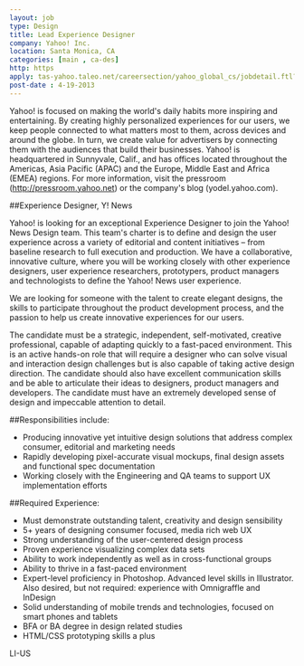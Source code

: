 ```yaml
---
layout: job
type: Design
title: Lead Experience Designer
company: Yahoo! Inc.
location: Santa Monica, CA
categories: [main , ca-des]
http: https
apply: tas-yahoo.taleo.net/careersection/yahoo_global_cs/jobdetail.ftl?job=1247793&lang=en&ylng=en&yloc=global
post-date : 4-19-2013
---
```


Yahoo! is focused on making the world's daily habits more inspiring and entertaining. By creating highly personalized experiences for our users, we keep people connected to what matters most to them, across devices and around the globe. In turn, we create value for advertisers by connecting them with the audiences that build their businesses. Yahoo! is headquartered in Sunnyvale, Calif., and has offices located throughout the Americas, Asia Pacific (APAC) and the Europe, Middle East and Africa (EMEA) regions. For more information, visit the pressroom (<http://pressroom.yahoo.net>) or the company's blog (yodel.yahoo.com).

##Experience Designer, Y! News

Yahoo! is looking for an exceptional Experience Designer to join the Yahoo! News Design team. This team's charter is to define and design the user experience across a variety of editorial and content initiatives – from baseline research to full execution and production. We have a collaborative, innovative culture, where you will be working closely with other experience designers, user experience researchers, prototypers, product managers and technologists to define the Yahoo! News user experience.

We are looking for someone with the talent to create elegant designs, the skills to participate throughout the product development process, and the passion to help us create innovative experiences for our users.

The candidate must be a strategic, independent, self-motivated, creative professional, capable of adapting quickly to a fast-paced environment. This is an active hands-on role that will require a designer who can solve visual and interaction design challenges but is also capable of taking active design direction. The candidate should also have excellent communication skills and be able to articulate their ideas to designers, product managers and developers. The candidate must have an extremely developed sense of design and impeccable attention to detail.

##Responsibilities include:

* Producing innovative yet intuitive design solutions that address complex consumer, editorial and marketing needs
* Rapidly developing pixel-accurate visual mockups, final design assets and functional spec documentation
* Working closely with the Engineering and QA teams to support UX implementation efforts

##Required Experience:

* Must demonstrate outstanding talent, creativity and design sensibility
* 5+ years of designing consumer focused, media rich web UX
* Strong understanding of the user-centered design process
* Proven experience visualizing complex data sets
* Ability to work independently as well as in cross-functional groups
* Ability to thrive in a fast-paced environment
* Expert-level proficiency in Photoshop. Advanced level skills in Illustrator. Also desired, but not required: experience with Omnigraffle and InDesign
* Solid understanding of mobile trends and technologies, focused on smart phones and tablets
* BFA or BA degree in design related studies
* HTML/CSS prototyping skills a plus

LI-US 